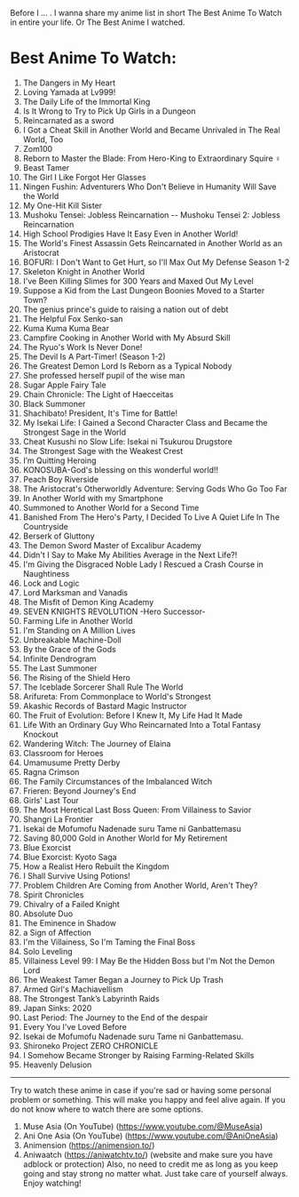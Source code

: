 Before I ... . 
I wanna share my anime list in short The Best Anime To Watch in entire your life. Or The Best Anime I watched. 
# Best Anime To Watch: 
1. The Dangers in My Heart
2. Loving Yamada at Lv999!
3. The Daily Life of the Immortal King
4. Is It Wrong to Try to Pick Up Girls in a Dungeon
5. Reincarnated as a sword
6. I Got a Cheat Skill in Another World and Became Unrivaled in The Real World, Too
7. Zom100
8. Reborn to Master the Blade: From Hero-King to Extraordinary Squire ♀
9. Beast Tamer
10. The Girl I Like Forgot Her Glasses
11. Ningen Fushin: Adventurers Who Don't Believe in Humanity Will Save the World
12. My One-Hit Kill Sister
13. Mushoku Tensei: Jobless Reincarnation  -- Mushoku Tensei 2: Jobless Reincarnation
14. High School Prodigies Have It Easy Even in Another World!
15. The World's Finest Assassin Gets Reincarnated in Another World as an Aristocrat
16. BOFURI: I Don't Want to Get Hurt, so I'll Max Out My Defense Season 1-2
17. Skeleton Knight in Another World
18. I've Been Killing Slimes for 300 Years and Maxed Out My Level
19. Suppose a Kid from the Last Dungeon Boonies Moved to a Starter Town?
20. The genius prince's guide to raising a nation out of debt
21. The Helpful Fox Senko-san
22. Kuma Kuma Kuma Bear
23. Campfire Cooking in Another World with My Absurd Skill
24. The Ryuo's Work Is Never Done!
25. The Devil Is A Part-Timer! (Season 1-2)
26. The Greatest Demon Lord Is Reborn as a Typical Nobody
27.  She professed herself pupil of the wise man
28. Sugar Apple Fairy Tale
29. Chain Chronicle: The Light of Haecceitas
30. Black Summoner
31. Shachibato! President, It's Time for Battle!
32. My Isekai Life: I Gained a Second Character Class and Became the Strongest Sage in the World
33. Cheat Kusushi no Slow Life: Isekai ni Tsukurou Drugstore
34. The Strongest Sage with the Weakest Crest
35. I’m Quitting Heroing
36. KONOSUBA-God's blessing on this wonderful world!!
37. Peach Boy Riverside
38. The Aristocrat's Otherworldly Adventure: Serving Gods Who Go Too Far
39. In Another World with my Smartphone
40. Summoned to Another World for a Second Time
41. Banished From The Hero's Party, I Decided To Live A Quiet Life In The Countryside
42. Berserk of Gluttony
43. The Demon Sword Master of Excalibur Academy
44. Didn't I Say to Make My Abilities Average in the Next Life?!
45. I'm Giving the Disgraced Noble Lady I Rescued a Crash Course in Naughtiness
46. Lock and Logic
47. Lord Marksman and Vanadis
48. The Misfit of Demon King Academy
49. SEVEN KNIGHTS REVOLUTION -Hero Successor-
50.  Farming Life in Another World
51. I'm Standing on A Million Lives
52. Unbreakable Machine-Doll
53. By the Grace of the Gods
54. Infinite Dendrogram
55. The Last Summoner
56. The Rising of the Shield Hero
57. The Iceblade Sorcerer Shall Rule The World
58. Arifureta: From Commonplace to World's Strongest
59. Akashic Records of Bastard Magic Instructor
60. The Fruit of Evolution: Before I Knew It, My Life Had It Made
61. Life With an Ordinary Guy Who Reincarnated Into a Total Fantasy Knockout
62. Wandering Witch: The Journey of Elaina
63. Classroom for Heroes
64. Umamusume Pretty Derby
65. Ragna Crimson
66. The Family Circumstances of the Imbalanced Witch
67. Frieren: Beyond Journey's End 
68. Girls' Last Tour
69. The Most Heretical Last Boss Queen: From Villainess to Savior 
70. Shangri La Frontier
71. Isekai de Mofumofu Nadenade suru Tame ni Ganbattemasu
72. Saving 80,000 Gold in Another World for My Retirement
73. Blue Exorcist
74. Blue Exorcist: Kyoto Saga
75. How a Realist Hero Rebuilt the Kingdom
76. I Shall Survive Using Potions!
77. Problem Children Are Coming from Another World, Aren't They?
78. Spirit Chronicles
79. Chivalry of a Failed Knight
80. Absolute Duo
81. The Eminence in Shadow
82. a Sign of Affection
83. I'm the Villainess, So I'm Taming the Final Boss
84. Solo Leveling
85. Villainess Level 99: I May Be the Hidden Boss but I'm Not the Demon Lord
86. The Weakest Tamer Began a Journey to Pick Up Trash
87. Armed Girl's Machiavellism
88. The Strongest Tank’s Labyrinth Raids
89. Japan Sinks: 2020
90. Last Period: The Journey to the End of the despair
91. Every You I've Loved Before
92. Isekai de Mofumofu Nadenade suru Tame ni Ganbattemasu.
93. Shironeko Project ZERO CHRONICLE
94. I Somehow Became Stronger by Raising Farming-Related Skills
95. Heavenly Delusion

---
Try to watch these anime in case if you're sad or having some personal problem or something. This will make you happy and feel alive again.
If you do not know where to watch there are some options.
1. Muse Asia (On YouTube) (https://www.youtube.com/@MuseAsia)
2. Ani One Asia (On YouTube) (https://www.youtube.com/@AniOneAsia)
3. Animension (https://animension.to/)
4. Aniwaatch (https://aniwatchtv.to/)
(website and make sure you have adblock or protection)
Also, no need to credit me as long as you keep going and stay strong no matter what. Just take care of yourself always. Enjoy watching!
